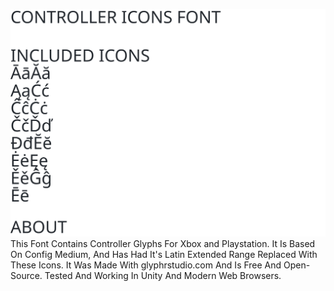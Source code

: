 ![](./Demo.svg)
This Font Contains Controller Glyphs For Xbox and Playstation.
It Is Based On Config Medium, And Has Had It's Latin Extended Range Replaced With These Icons.
It Was Made With glyphrstudio.com And Is Free And Open-Source.
Tested And Working In Unity And Modern Web Browsers.

